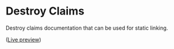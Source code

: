 # Destroy Claims

Destroy claims documentation that can be used for static linking.

([Live preview](https://fraunhoferisst.github.io/destroyclaims/))
